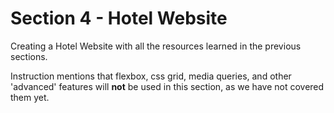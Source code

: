 # Section 4 - Hotel Website

Creating a Hotel Website with all the resources learned in the previous sections.

Instruction mentions that flexbox, css grid, media queries, and other 'advanced' features will **not** be used in this section, as we have not covered them yet.
